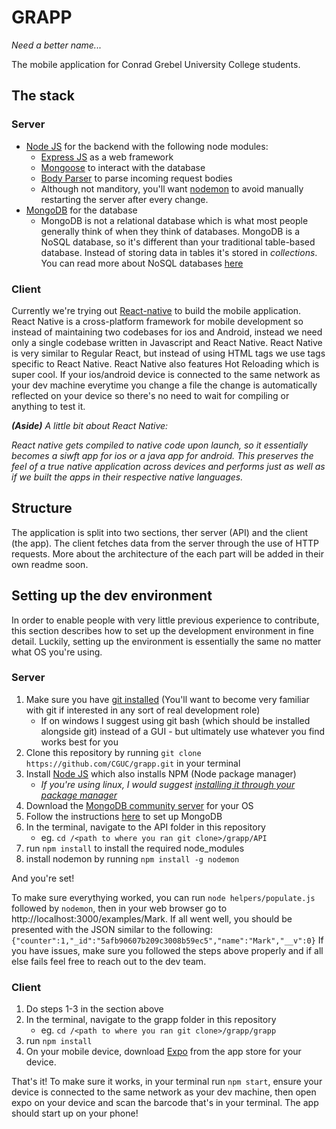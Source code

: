 # GRAPP
_Need a better name..._

The mobile application for Conrad Grebel University College students.

## The stack

### Server
- [Node JS](https://nodejs.org/en/) for the backend with the following node modules:
  - [Express JS](https://expressjs.com/) as a web framework
  - [Mongoose](http://mongoosejs.com/) to interact with the database
  - [Body Parser](https://www.npmjs.com/package/body-parser) to parse incoming request bodies
  - Although not manditory, you'll want [nodemon](https://nodemon.io/) to avoid manually restarting the server after every change.
- [MongoDB](https://www.mongodb.com/) for the database
  - MongoDB is not a relational database which is what most people generally think of when they think of databases. MongoDB is a NoSQL database, so it's different than your traditional table-based database. Instead of storing data in tables it's stored in _collections_. You can read more about NoSQL databases [here](https://www.mongodb.com/nosql-explained)

### Client
Currently we're trying out [React-native](https://facebook.github.io/react-native/) to build the mobile application. React Native is a cross-platform framework for mobile development so instead of maintaining two codebases for ios and Android, instead we need only a single codebase written in Javascript and React Native. React Native is very similar to Regular React, but instead of using HTML tags we use tags specific to React Native. React Native also features Hot Reloading which is super cool. If your ios/android device is connected to the same network as your dev machine everytime you change a file the change is automatically reflected on your device so there's no need to wait for compiling or anything to test it.

_**(Aside)** A little bit about React Native:_

_React native gets compiled to native code upon launch, so it essentially becomes a siwft app for ios or a java app for android. This preserves the feel of a true native application across devices and performs just as well as if we built the apps in their respective native languages._

## Structure

The application is split into two sections, ther server (API) and the client (the app). The client fetches data from the server through the use of HTTP requests. More about the architecture of the each part will be added in their own readme soon.

## Setting up the dev environment
In order to enable people with very little previous experience to contribute, this section describes how to set up the development environment in fine detail. Luckily, setting up the environment is essentially the same no matter what OS you're using.

### Server
1. Make sure you have [git installed](https://www.linode.com/docs/development/version-control/how-to-install-git-on-linux-mac-and-windows/) (You'll want to become very familiar with git if interested in any sort of real development role)
    - If on windows I suggest using git bash (which should be installed alongside git) instead of a GUI - but ultimately use whatever you find works best for you
2. Clone this repository by running `git clone https://github.com/CGUC/grapp.git` in your terminal
3. Install [Node JS](https://nodejs.org/en/) which also installs NPM (Node package manager)
    - _If you're using linux, I would suggest [installing it through your package manager](https://nodejs.org/en/download/package-manager/#debian-and-ubuntu-based-linux-distributions)_
4. Download the [MongoDB community server](https://www.mongodb.com/download-center?jmp=nav#community) for your OS
5. Follow the instructions [here](https://docs.mongodb.com/manual/administration/install-community/) to set up MongoDB
6. In the terminal, navigate to the API folder in this repository
    - eg. `cd /<path to where you ran git clone>/grapp/API`
7. run `npm install` to install the required node_modules
8. install nodemon by running `npm install -g nodemon`

And you're set!

To make sure everythying worked, you can run `node helpers/populate.js` followed by `nodemon`, then in your web browser go to http://localhost:3000/examples/Mark. If all went well, you should be presented with the JSON similar to the following: 
`{"counter":1,"_id":"5afb90607b209c3008b59ec5","name":"Mark","__v":0}`
If you have issues, make sure you followed the steps above properly and if all else fails feel free to reach out to the dev team.

### Client
1. Do steps 1-3 in the section above
2. In the terminal, navigate to the grapp folder in this repository
    - eg. `cd /<path to where you ran git clone>/grapp/grapp`
3. run `npm install`
4. On your mobile device, download [Expo](https://expo.io/) from the app store for your device.

That's it!
To make sure it works, in your terminal run `npm start`, ensure your device is connected to the same network as your dev machine, then open expo on your device and scan the barcode that's in your terminal. The app should start up on your phone!
